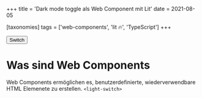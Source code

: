 +++
title = 'Dark mode toggle als Web Component mit Lit'
date = 2021-08-05

[taxonomies]
tags = ['web-components', 'lit 🔥', 'TypeScript']
+++

<button id="light-switch">Switch</button>

<script>
    let lights = false;
    const lightSwitch = document.querySelector('#light-switch');

    lightSwitch.addEventListener('click', () => {
        lights = !lights;
        
        lights ? 
            document.documentElement.setAttribute('color-mode', 'dark') :
            document.documentElement.setAttribute('color-mode', 'light'); 
    });
</script>

# Was sind Web Components

Web Components ermöglichen es, benutzerdefinierte, wiederverwendbare HTML Elemenete zu erstellen.
`<light-switch>`

<!-- more -->